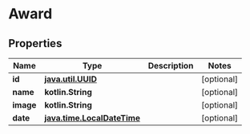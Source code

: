 
# Award

## Properties
Name | Type | Description | Notes
------------ | ------------- | ------------- | -------------
**id** | [**java.util.UUID**](java.util.UUID.md) |  |  [optional]
**name** | **kotlin.String** |  |  [optional]
**image** | **kotlin.String** |  |  [optional]
**date** | [**java.time.LocalDateTime**](java.time.OffsetDateTime.md) |  |  [optional]



